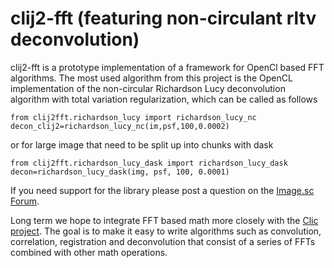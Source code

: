 # clij2-fft (featuring non-circulant rltv deconvolution)

clij2-fft is a prototype implementation of a framework for OpenCl based FFT algorithms.  The most used algorithm from this project is the OpenCL implementation of the non-circular Richardson Lucy deconvolution algorithm with total variation regularization, which can be called as follows

```
from clij2fft.richardson_lucy import richardson_lucy_nc
decon_clij2=richardson_lucy_nc(im,psf,100,0.0002)
```

or for large image that need to be split up into chunks with dask

```
from clij2fft.richardson_lucy_dask import richardson_lucy_dask
decon=richardson_lucy_dask(img, psf, 100, 0.0001)
```

If you need support for the library please post a question on the [Image.sc Forum](https://forum.image.sc/).

Long term we hope to integrate FFT based math more closely with the [Clic project](https://github.com/clEsperanto/CLIc_prototype).  The goal is to make it easy to write algorithms such as convolution, correlation, registration and deconvolution that consist of a series of FFTs combined with other math operations. 
